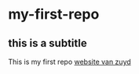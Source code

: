 # my-first-repo
## this is a subtitle
This is my first repo
[website van zuyd](https://www.zuyd.nl/)
